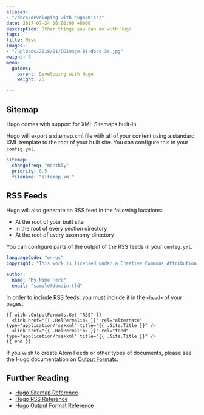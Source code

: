 ```yaml
---
aliases:
- "/docs/developing-with-hugo/misc/"
date: 2017-07-24 00:00:00 +0000
description: Other things you can do with Hugo
tags: ''
title: Misc
images:
- "/uploads/2018/01/OGimage-01-docs-3x.jpg"
weight: 9
menu:
  guides:
    parent: Developing with Hugo
    weight: 25

---
```


## Sitemap

Hugo comes with support for XML Sitemaps built-in.

Hugo will export a sitemap.xml file with all of your content using a standard XML template to the root of your built site. You can configure this in your `config.yml`.

```yaml
sitemap:
  changefreq: "monthly"
  priority: 0.5
  filename: "sitemap.xml"
```

## RSS Feeds

Hugo will also generate an RSS feed in the following locations:

- At the root of your built site
- In the root of every section directory
- At the root of every taxonomy directory

You can configure parts of the output of the RSS feeds in your `config.yml`.

```yaml
languageCode: "en-us"
copyright: "This work is licensed under a Creative Commons Attribution-ShareAlike 4.0 International License."
```

```yaml
author:
  name: "My Name Here"
  email: "sample@domain.tld"
```

In order to include RSS feeds, you must include it in the `<head>` of your pages.

```go-html-template
{{ with .OutputFormats.Get "RSS" }}
  <link href="{{ .RelPermalink }}" rel="alternate" type="application/rss+xml" title="{{ .Site.Title }}" />
  <link href="{{ .RelPermalink }}" rel="feed" type="application/rss+xml" title="{{ .Site.Title }}" />
{{ end }}
```

If you wish to create Atom Feeds or other types of documents, please see the Hugo documentation on [Output Formats][1].

## Further Reading
- [Hugo Sitemap Reference](https://gohugo.io/templates/sitemap-template/)
- [Hugo RSS Reference](https://gohugo.io/templates/rss/)
- [Hugo Output Format Reference](https://gohugo.io/templates/output-formats/)

[1]: https://gohugo.io/extras/output-formats/
